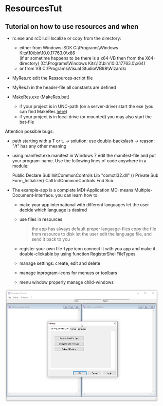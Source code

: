 # ResourcesTut
## Tutorial on how to use resources and when  
* rc.exe and rcDll.dll 
  localize or copy from the directory:
  - either from Windows-SDK 
    C:\Programs\Windows Kits\10\bin\10.0.17763.0\x86\
    (if ar sometime happens to be there is a x64-VB then from the X64-directory)
    (C:\Programs\Windows Kits\10\bin\10.0.17763.0\x64\)
  - or from VB
    C:\Programs\Visual Studio\VB98\Wizards\

* MyRes.rc 
  edit the Ressources-script file

* MyRes.h 
  in the header-file all constants are defined

* MakeRes.exe (MakeRes.bat) 
  - if your project is in UNC-path (on a server-drive) start the exe
    (you can find MakeRes [here](https://github.com/OlimilO1402/MakeRes))
  - if your project is in local drive (or mounted) you may also start the bat-file

Attention possible bugs: 
 - path starting with a T or t.
 -> solution: use double-backslash 
 -> reason:   "/t" has any other meaning

* using manifest.exe.manifest
  in Windows 7 edit the manifest-file and put your program-name.
  Use the following lines of code anywhere in a module:
  
  Public Declare Sub InitCommonControls Lib "comctl32.dll" () 
  Private Sub Form_Initialize()
      Call InitCommonControls
  End Sub

* The example-app is a complete MDI-Application
  MDI means Multiple-Document-Interface. 
  you can learn how to:
  
  - make your app international with different languages
    let the user decide which language is desired
	
  - use files in resources
    > the app has always default proper language-files
	> copy the file from resource to disk
	> let the user edit the language file, and send it back to you
    
  - register your own file-type icon
    connect it with you app and make it double-clickable
    by using function RegisterShellFileTypes
	
  - manage settings: create, edit and delete
    
  - manage inprogram-icons for menues or toolbars
    
  - menu window
    properly manage child-windows 
  
![GamePathFinder Image](Resources/Pictures/ResourcesTut.png "GamePathFinder Image")
